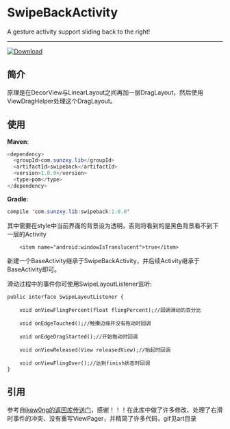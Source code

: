 # SwipeBackActivity
A gesture activity support sliding back to the right!

----

[ ![Download](https://api.bintray.com/packages/sunzxyong/maven/SwipeBackActivity/images/download.svg) ](https://bintray.com/sunzxyong/maven/SwipeBackActivity/_latestVersion)

## 简介

原理是在DecorView与LinearLayout之间再加一层DragLayout，然后使用ViewDragHelper处理这个DragLayout。

## 使用
**Maven**:

```java
<dependency>
  <groupId>com.sunzxy.lib</groupId>
  <artifactId>swipeback</artifactId>
  <version>1.0.0</version>
  <type>pom</type>
</dependency>
```
**Gradle**:

```java
compile 'com.sunzxy.lib:swipeback:1.0.0'
```

其中需要在style中当前界面的背景设为透明，否则将看到的是黑色背景看不到下一层的Activity

```
    <item name="android:windowIsTranslucent">true</item>
```

新建一个BaseActivity继承于SwipeBackActivity，并后续Activity继承于BaseActivity即可。

滑动过程中的事件你可使用SwipeLayoutListener监听:

```
public interface SwipeLayoutListener {

    void onViewFlingPercent(float flingPercent);//回调滑动的百分比

    void onEdgeTouched();//触摸边缘并没有拖动时回调

    void onEdgeDragStarted();//开始拖动时回调

    void onViewReleased(View releasedView);//抬起时回调

    void onViewFlingOver();//达到finish状态时回调
}

```
## 引用
参考自[ikew0ng的返回库传送门](https://github.com/ikew0ng/SwipeBackLayout)，感谢！！！在此库中做了许多修改、处理了右滑时事件的冲突、没有重写ViewPager，并精简了许多代码，gif见art目录

